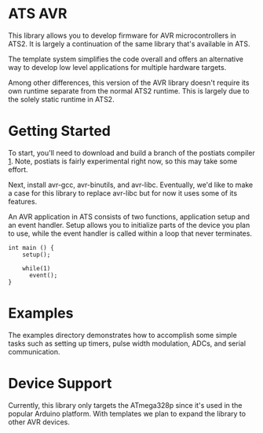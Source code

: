 ATS AVR
=======

This library allows you to develop firmware for 
AVR microcontrollers in ATS2. It is largely a 
continuation of the same library that's available 
in ATS.

The template system simplifies the code overall
and offers an alternative way to develop low level
applications for multiple hardware targets.

Among other differences, this version of the AVR
library doesn't require its own runtime separate 
from the normal ATS2 runtime. This is largely
due to the solely static runtime in ATS2.


Getting Started
=============== 

To start, you'll need to download and build a branch 
of the postiats compiler [1]. Note, postiats is fairly
experimental right now, so this may take some effort.

Next, install avr-gcc, avr-binutils, and avr-libc.
Eventually, we'd like to make a case for this library
to replace avr-libc but for now it uses some of its
features.

An AVR application in ATS consists of two functions, application
setup and an event handler. Setup allows you to initialize
parts of the device you plan to use, while the event handler
is called within a loop that never terminates.

    int main () {
        setup();
        
        while(1)
          event();
    }

Examples
========

The examples directory demonstrates how to accomplish
some simple tasks such as setting up timers, pulse width
modulation, ADCs, and serial communication.

Device Support
==============

Currently, this library only targets the ATmega328p since
it's used in the popular Arduino platform. With templates
we plan to expand the library to other AVR devices.

[1]: http://github.com/wdblair/ATS-Postiats
